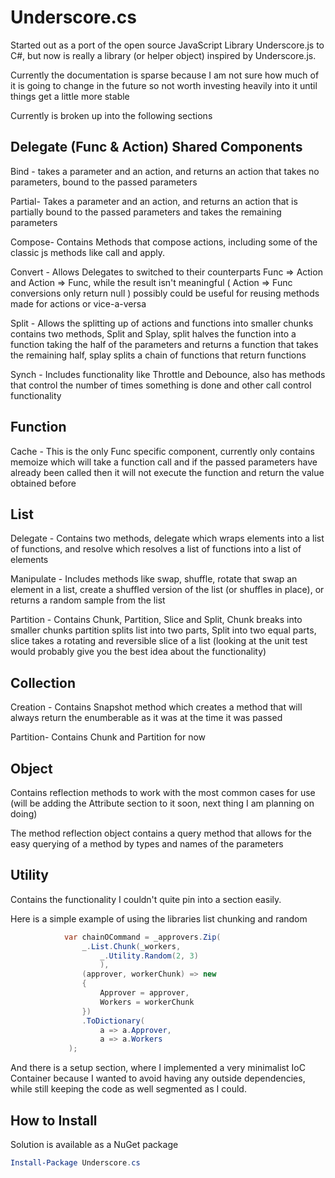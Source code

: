 Underscore.cs
=============

Started out as a port of the open source JavaScript Library Underscore.js to C#,
but now is really a library (or helper object) inspired by Underscore.js.

Currently the documentation is sparse because I am not sure how much of it is going 
to change in the future so not worth investing heavily into it until things get a little
more stable

Currently is broken up into the following sections

Delegate (Func & Action) Shared Components
------------------------------------

Bind - takes a parameter and an action, 
and returns an action that takes no parameters, 
bound to the passed parameters

Partial- Takes a parameter and an action,
and returns an action that is partially bound 
to the passed parameters and takes the remaining 
parameters

Compose- Contains Methods that compose actions, 
including some of the classic js methods like
call and apply.

Convert - Allows Delegates to switched to their counterparts
Func => Action and Action => Func, while the result isn't meaningful
( Action => Func conversions only return null ) possibly could be useful 
for reusing methods made for actions or vice-a-versa

Split - Allows the splitting up of actions and functions into smaller chunks
contains two methods, Split and Splay, split halves the function into a function
taking the half of the parameters and returns a function that takes the remaining 
half, splay splits a chain of functions that return functions 

Synch - Includes functionality like Throttle and Debounce, 
also has methods that control the number of times something is done
and other call control functionality

Function
--------

Cache - This is the only Func specific component, currently only 
contains memoize which will take a function call and if the passed 
parameters have already been called then it will not execute the function
and return the value obtained before


List 
--------

Delegate - Contains two methods, delegate which wraps elements into a list of functions, 
and resolve which resolves a list of functions into a list of elements

Manipulate - Includes methods like swap, shuffle, rotate that swap an element in a list,
create a shuffled version of the list (or shuffles in place), or returns a random sample 
from the list

Partition - Contains Chunk, Partition, Slice and Split, Chunk breaks into smaller chunks
partition splits list into two parts, Split into two equal parts, slice takes a rotating 
and reversible slice of a list (looking at the unit test would probably give you the best 
idea about the functionality) 


Collection
----------

Creation - Contains Snapshot method which creates a method that will always return the enumberable
as it was at the time it was passed

Partition- Contains Chunk and Partition for now

Object
------

Contains reflection methods to work with the most common cases for use (will be adding the Attribute 
section to it soon, next thing I am planning on doing)

The method reflection object contains a query method that allows for the easy querying of a method
by types and names of the parameters

Utility
-------

Contains the functionality I couldn't quite pin into a section easily.

Here is a simple example of using the libraries list chunking and random


```cs
            var chainOCommand = _approvers.Zip(
                _.List.Chunk(_workers,
                    _.Utility.Random(2, 3)
                    ),
                (approver, workerChunk) => new
                {
                    Approver = approver,
                    Workers = workerChunk
                })
                .ToDictionary(
                    a => a.Approver, 
                    a => a.Workers
             );
```


And there is a setup section, where I implemented a very minimalist IoC Container
because I wanted to avoid having any outside dependencies, while still keeping the 
code as well segmented as I could.

How to Install
--------------

Solution is available as a NuGet package

```powershell
Install-Package Underscore.cs
``` 